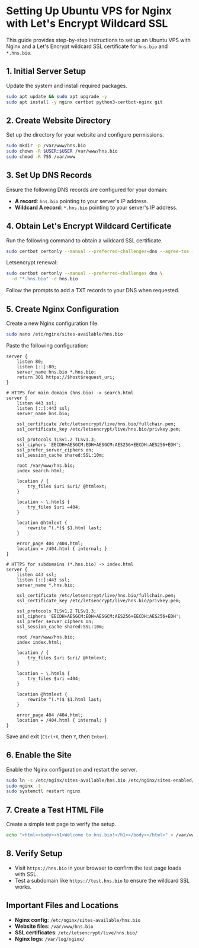 # Setting Up Ubuntu VPS for Nginx with Let's Encrypt Wildcard SSL

This guide provides step-by-step instructions to set up an Ubuntu VPS with Nginx and a Let's Encrypt wildcard SSL certificate for `hns.bio` and `*.hns.bio`.

## 1. Initial Server Setup

Update the system and install required packages.

```bash
sudo apt update && sudo apt upgrade -y
sudo apt install -y nginx certbot python3-certbot-nginx git
```

## 2. Create Website Directory

Set up the directory for your website and configure permissions.

```bash
sudo mkdir -p /var/www/hns.bio
sudo chown -R $USER:$USER /var/www/hns.bio
sudo chmod -R 755 /var/www
```

## 3. Set Up DNS Records

Ensure the following DNS records are configured for your domain:

- **A record**: `hns.bio` pointing to your server's IP address.
- **Wildcard A record**: `*.hns.bio` pointing to your server's IP address.

## 4. Obtain Let's Encrypt Wildcard Certificate

Run the following command to obtain a wildcard SSL certificate.

```bash
sudo certbot certonly --manual --preferred-challenges=dns --agree-tos --no-eff-email -d hns.bio -d *.hns.bio --register-unsafely-without-email
```

Letsencrypt renewal:
```bash
sudo certbot certonly --manual --preferred-challenges dns \
  -d "*.hns.bio" -d hns.bio
```

Follow the prompts to add a TXT records to your DNS when requested.

## 5. Create Nginx Configuration

Create a new Nginx configuration file.

```bash
sudo nano /etc/nginx/sites-available/hns.bio
```

Paste the following configuration:

```# Redirect all HTTP traffic to HTTPS
server {
    listen 80;
    listen [::]:80;
    server_name hns.bio *.hns.bio;
    return 301 https://$host$request_uri;
}

# HTTPS for main domain (hns.bio) -> search.html
server {
    listen 443 ssl;
    listen [::]:443 ssl;
    server_name hns.bio;

    ssl_certificate /etc/letsencrypt/live/hns.bio/fullchain.pem;
    ssl_certificate_key /etc/letsencrypt/live/hns.bio/privkey.pem;

    ssl_protocols TLSv1.2 TLSv1.3;
    ssl_ciphers 'EECDH+AESGCM:EDH+AESGCM:AES256+EECDH:AES256+EDH';
    ssl_prefer_server_ciphers on;
    ssl_session_cache shared:SSL:10m;

    root /var/www/hns.bio;
    index search.html;

    location / {
        try_files $uri $uri/ @htmlext;
    }

    location ~ \.html$ {
        try_files $uri =404;
    }

    location @htmlext {
        rewrite ^(.*)$ $1.html last;
    }

    error_page 404 /404.html;
    location = /404.html { internal; }
}

# HTTPS for subdomains (*.hns.bio) -> index.html
server {
    listen 443 ssl;
    listen [::]:443 ssl;
    server_name *.hns.bio;

    ssl_certificate /etc/letsencrypt/live/hns.bio/fullchain.pem;
    ssl_certificate_key /etc/letsencrypt/live/hns.bio/privkey.pem;

    ssl_protocols TLSv1.2 TLSv1.3;
    ssl_ciphers 'EECDH+AESGCM:EDH+AESGCM:AES256+EECDH:AES256+EDH';
    ssl_prefer_server_ciphers on;
    ssl_session_cache shared:SSL:10m;

    root /var/www/hns.bio;
    index index.html;

    location / {
        try_files $uri $uri/ @htmlext;
    }

    location ~ \.html$ {
        try_files $uri =404;
    }

    location @htmlext {
        rewrite ^(.*)$ $1.html last;
    }

    error_page 404 /404.html;
    location = /404.html { internal; }
}
```

Save and exit (`Ctrl+X`, then `Y`, then `Enter`).

## 6. Enable the Site

Enable the Nginx configuration and restart the server.

```bash
sudo ln -s /etc/nginx/sites-available/hns.bio /etc/nginx/sites-enabled/
sudo nginx -t
sudo systemctl restart nginx
```

## 7. Create a Test HTML File

Create a simple test page to verify the setup.

```bash
echo "<html><body><h1>Welcome to hns.bio!</h1></body></html>" > /var/www/hns.bio/index.html
```

## 8. Verify Setup

- Visit `https://hns.bio` in your browser to confirm the test page loads with SSL.
- Test a subdomain like `https://test.hns.bio` to ensure the wildcard SSL works.

## Important Files and Locations

- **Nginx config**: `/etc/nginx/sites-available/hns.bio`
- **Website files**: `/var/www/hns.bio`
- **SSL certificates**: `/etc/letsencrypt/live/hns.bio/`
- **Nginx logs**: `/var/log/nginx/`
